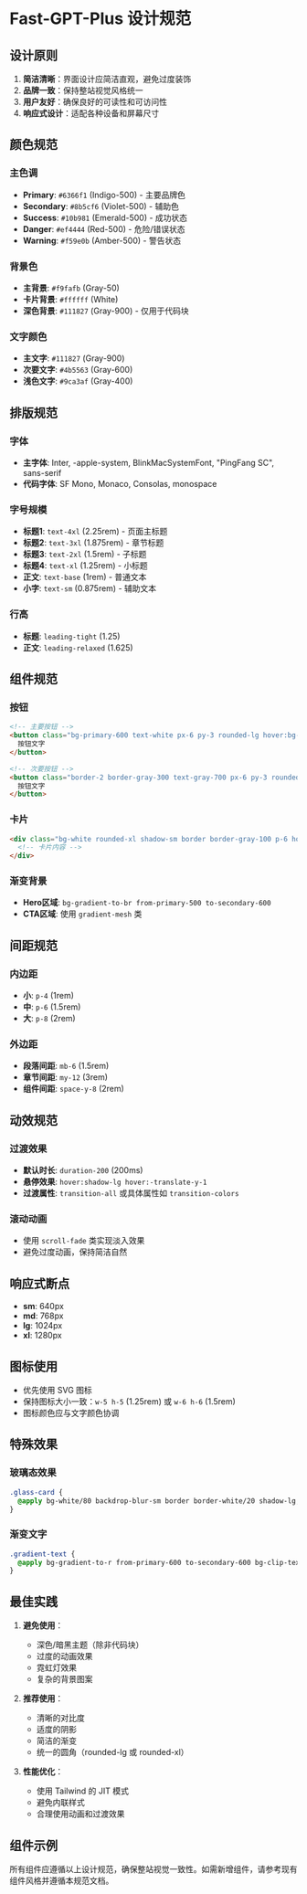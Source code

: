 # Fast-GPT-Plus 设计规范

## 设计原则

1. **简洁清晰**：界面设计应简洁直观，避免过度装饰
2. **品牌一致**：保持整站视觉风格统一
3. **用户友好**：确保良好的可读性和可访问性
4. **响应式设计**：适配各种设备和屏幕尺寸

## 颜色规范

### 主色调
- **Primary**: `#6366f1` (Indigo-500) - 主要品牌色
- **Secondary**: `#8b5cf6` (Violet-500) - 辅助色
- **Success**: `#10b981` (Emerald-500) - 成功状态
- **Danger**: `#ef4444` (Red-500) - 危险/错误状态
- **Warning**: `#f59e0b` (Amber-500) - 警告状态

### 背景色
- **主背景**: `#f9fafb` (Gray-50)
- **卡片背景**: `#ffffff` (White)
- **深色背景**: `#111827` (Gray-900) - 仅用于代码块

### 文字颜色
- **主文字**: `#111827` (Gray-900)
- **次要文字**: `#4b5563` (Gray-600)
- **浅色文字**: `#9ca3af` (Gray-400)

## 排版规范

### 字体
- **主字体**: Inter, -apple-system, BlinkMacSystemFont, "PingFang SC", sans-serif
- **代码字体**: SF Mono, Monaco, Consolas, monospace

### 字号规模
- **标题1**: `text-4xl` (2.25rem) - 页面主标题
- **标题2**: `text-3xl` (1.875rem) - 章节标题
- **标题3**: `text-2xl` (1.5rem) - 子标题
- **标题4**: `text-xl` (1.25rem) - 小标题
- **正文**: `text-base` (1rem) - 普通文本
- **小字**: `text-sm` (0.875rem) - 辅助文本

### 行高
- **标题**: `leading-tight` (1.25)
- **正文**: `leading-relaxed` (1.625)

## 组件规范

### 按钮
```html
<!-- 主要按钮 -->
<button class="bg-primary-600 text-white px-6 py-3 rounded-lg hover:bg-primary-700 transition-colors">
  按钮文字
</button>

<!-- 次要按钮 -->
<button class="border-2 border-gray-300 text-gray-700 px-6 py-3 rounded-lg hover:border-gray-400 transition-colors">
  按钮文字
</button>
```

### 卡片
```html
<div class="bg-white rounded-xl shadow-sm border border-gray-100 p-6 hover:shadow-lg transition-shadow">
  <!-- 卡片内容 -->
</div>
```

### 渐变背景
- **Hero区域**: `bg-gradient-to-br from-primary-500 to-secondary-600`
- **CTA区域**: 使用 `gradient-mesh` 类

## 间距规范

### 内边距
- **小**: `p-4` (1rem)
- **中**: `p-6` (1.5rem)
- **大**: `p-8` (2rem)

### 外边距
- **段落间距**: `mb-6` (1.5rem)
- **章节间距**: `my-12` (3rem)
- **组件间距**: `space-y-8` (2rem)

## 动效规范

### 过渡效果
- **默认时长**: `duration-200` (200ms)
- **悬停效果**: `hover:shadow-lg hover:-translate-y-1`
- **过渡属性**: `transition-all` 或具体属性如 `transition-colors`

### 滚动动画
- 使用 `scroll-fade` 类实现淡入效果
- 避免过度动画，保持简洁自然

## 响应式断点

- **sm**: 640px
- **md**: 768px
- **lg**: 1024px
- **xl**: 1280px

## 图标使用

- 优先使用 SVG 图标
- 保持图标大小一致：`w-5 h-5` (1.25rem) 或 `w-6 h-6` (1.5rem)
- 图标颜色应与文字颜色协调

## 特殊效果

### 玻璃态效果
```css
.glass-card {
  @apply bg-white/80 backdrop-blur-sm border border-white/20 shadow-lg;
}
```

### 渐变文字
```css
.gradient-text {
  @apply bg-gradient-to-r from-primary-600 to-secondary-600 bg-clip-text text-transparent;
}
```

## 最佳实践

1. **避免使用**：
   - 深色/暗黑主题（除非代码块）
   - 过度的动画效果
   - 霓虹灯效果
   - 复杂的背景图案

2. **推荐使用**：
   - 清晰的对比度
   - 适度的阴影
   - 简洁的渐变
   - 统一的圆角（rounded-lg 或 rounded-xl）

3. **性能优化**：
   - 使用 Tailwind 的 JIT 模式
   - 避免内联样式
   - 合理使用动画和过渡效果

## 组件示例

所有组件应遵循以上设计规范，确保整站视觉一致性。如需新增组件，请参考现有组件风格并遵循本规范文档。